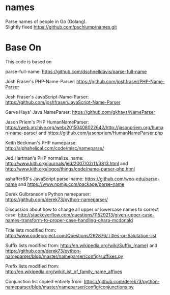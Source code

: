# names

Parse names of people in Go (Golang).  
Slightly fixed https://github.com/pschlump/names.git

# Base On

This code is based on 

parse-full-name:
https://github.com/dschnelldavis/parse-full-name

Josh Fraser's PHP-Name-Parser:
https://github.com/joshfraser/PHP-Name-Parser

Josh Fraser's JavaScript-Name-Parser:
https://github.com/joshfraser/JavaScript-Name-Parser

Garve Hays' Java NameParser:
https://github.com/gkhays/NameParser

Jason Priem's PHP HumanNameParser:
https://web.archive.org/web/20150408022642/http://jasonpriem.org/human-name-parse/ and
https://github.com/jasonpriem/HumanNameParser.php

Keith Beckman's PHP nameparse:
http://alphahelical.com/code/misc/nameparse/

Jed Hartman's PHP normalize_name:
http://www.kith.org/journals/jed/2007/02/11/3813.html and
http://www.kith.org/logos/things/code/name-parser-php.html

ashaffer88's JavaScript parse-name:
https://github.com/weo-edu/parse-name and
https://www.npmjs.com/package/parse-name

Derek Gulbranson's Python nameparser:
https://github.com/derek73/python-nameparser/

Discussion about how to change all upper or lowercase names to correct case:
http://stackoverflow.com/questions/11529213/given-upper-case-names-transform-to-proper-case-handling-ohara-mcdonald

Title lists modified from:
http://www.codeproject.com/Questions/262876/Titles-or-Salutation-list

Suffix lists modified from:
http://en.wikipedia.org/wiki/Suffix_(name) and
https://github.com/derek73/python-nameparser/blob/master/nameparser/config/suffixes.py

Prefix lists modified from:
http://en.wikipedia.org/wiki/List_of_family_name_affixes

Conjunction list copied entirely from:
https://github.com/derek73/python-nameparser/blob/master/nameparser/config/conjunctions.py

